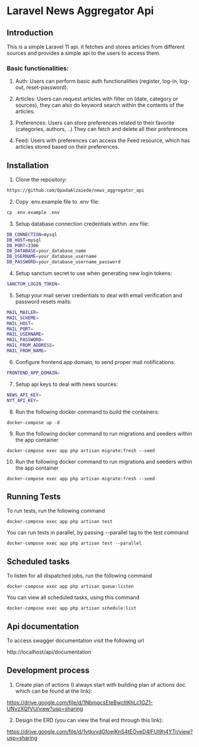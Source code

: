 # Laravel News Aggregator Api

## Introduction
This is a simple Laravel 11 api. it fetches and stores articles from different sources and provides a simple api to the users to access them.

### Basic functionalities:
1. Auth:
Users can perform basic auth functionalities (register, log-in, log-out, reset-password).

2. Articles:
Users can request articles with filter on (date, category or sources), they can also do keyword search within the contents of the articles.

3. Preferences:
Users can store preferences related to their favorite (categories, authors, ..)
They can fetch and delete all their preferences

4. Feed:
Users with preferences can access the Feed resource, which has articles stored based on their preferences.
## Installation

1. Clone the repository:
```sh
https://github.com/OpadaAlzaiede/news_aggregator_api
```

2. Copy .env.example file to .env file:
```php
cp .env.example .env
```

3. Setup database connection credentials within .env file:
```sh
DB_CONNECTION=mysql
DB_HOST=mysql
DB_PORT=3306
DB_DATABASE=your_database_name
DB_USERNAME=your_database_username
DB_PASSWORD=your_database_username_password
```

4. Setup sanctum secret to use when generating new login tokens:
```sh
SANCTUM_LOGIN_TOKEN=
```

5. Setup your mail server credentials to deal with email verification and password resets mails:
```sh
MAIL_MAILER=
MAIL_SCHEME=
MAIL_HOST=
MAIL_PORT=
MAIL_USERNAME=
MAIL_PASSWORD=
MAIL_FROM_ADDRESS=
MAIL_FROM_NAME=
```

6. Configure frontend app domain, to send proper mail notifications:
```sh
FRONTEND_APP_DOMAIN=
```

7. Setup api keys to deal with news sources:
```sh
NEWS_API_KEY=
NYT_API_KEY=
```


8. Run the following docker command to build the containers:
```docker
docker-compose up -d
```

9. Run the following docker command to run migrations and seeders within the app container

```docker
docker-compose exec app php artisan migrate:fresh --seed
```

10. Run the following docker command to run migrations and seeders within the app container

```docker
docker-compose exec app php artisan migrate:fresh --seed
```

## Running Tests

To run tests, run the following command

```docker
docker-compose exec app php artisan test
```

You can run tests in parallel, by passing --parallel tag to the test command

```docker
docker-compose exec app php artisan test --parallel
```

## Scheduled tasks

To listen for all dispatched jobs, run the following command

```artisan
docker-compose exec app php artisan queue:listen
```

You can view all scheduled tasks, using this command
```artisan
docker-compose exec app php artisan schedule:list
```
## Api documentation

To access swagger documentation visit the following url

http://localhost/api/documentation


## Development process

1. Create plan of actions (I always start with building plan of actions doc which can be found at the link):

https://drive.google.com/file/d/1NbmqcsEteBwcItKhLc1GZ1-UNvzXQfVU/view?usp=sharing

2. Design the ERD (you can view the final erd through this link):

https://drive.google.com/file/d/1vtkvvdGfoejKnS4tEOveD4IFUl9h4YTr/view?usp=sharing
